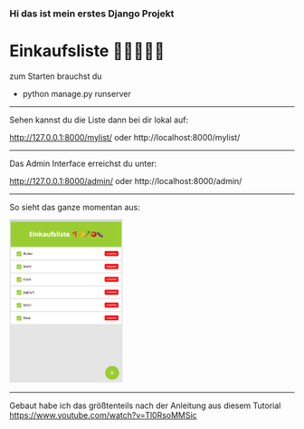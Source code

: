 ### Hi das ist mein erstes Django Projekt

# Einkaufsliste 🍕🧀🥕🍅🍆

zum Starten brauchst du

- python manage.py runserver


---

Sehen kannst du die Liste dann bei dir lokal auf:

http://127.0.0.1:8000/mylist/
oder http://localhost:8000/mylist/

---

Das Admin Interface erreichst du unter:

http://127.0.0.1:8000/admin/
oder http://localhost:8000/admin/

---

So sieht das ganze momentan aus:

<img src="image.png" alt="Demo Einkaufsliste" width="200" >

---

Gebaut habe ich das größtenteils nach der Anleitung aus diesem Tutorial
https://www.youtube.com/watch?v=Tl0RsoMMSic



